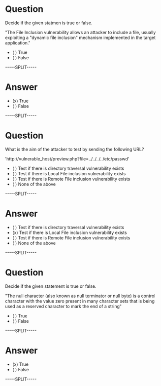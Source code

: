 
# Question

Decide if the given statmen is true or false.

"The File Inclusion vulnerability allows an attacker to include a file, usually exploiting a "dynamic file inclusion" mechanism implemented in the target application."

* ( ) True
* ( ) False

-----SPLIT-----

# Answer

* (x) True
* ( ) False

-----SPLIT-----

# Question

What is the aim of the attacker to test by sending the following URL?

'http://vulnerable_host/preview.php?file=../../../../etc/passwd'

* ( ) Test if there is directory traversal vulnerability exists
* ( ) Test if there is Local File inclusion vulnerability exists
* ( ) Test if there is Remote File inclusion vulnerability exists
* ( ) None of the above

-----SPLIT-----

# Answer

* ( ) Test if there is directory traversal vulnerability exists
* (x) Test if there is Local File inclusion vulnerability exists
* ( ) Test if there is Remote File inclusion vulnerability exists
* ( ) None of the above

-----SPLIT-----


# Question

Decide if the given statement is true or false.

"The null character (also known as null terminator or null byte) is a control character with the value zero present in many character sets that is being used as a reserved character to mark the end of a string"

* ( ) True
* ( ) False

-----SPLIT-----

# Answer

* (x) True
* ( ) False

-----SPLIT-----



